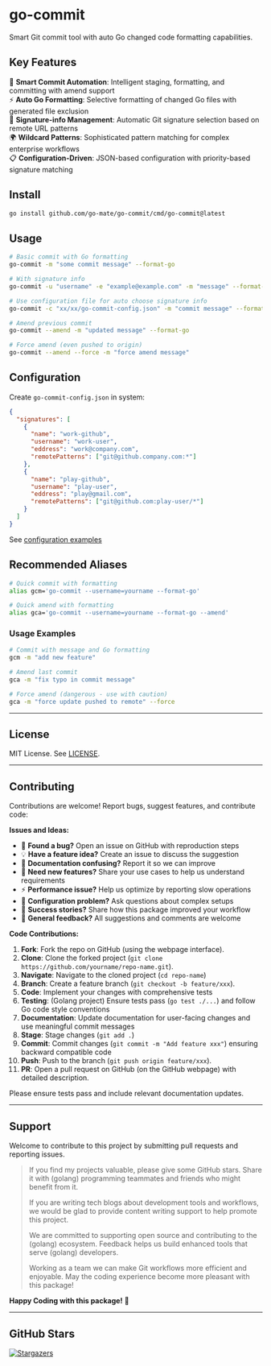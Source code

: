 # go-commit

Smart Git commit tool with auto Go changed code formatting capabilities.


## Key Features

🎯 **Smart Commit Automation**: Intelligent staging, formatting, and committing with amend support  
⚡ **Auto Go Formatting**: Selective formatting of changed Go files with generated file exclusion  
🔄 **Signature-info Management**: Automatic Git signature selection based on remote URL patterns  
🌍 **Wildcard Patterns**: Sophisticated pattern matching for complex enterprise workflows  
📋 **Configuration-Driven**: JSON-based configuration with priority-based signature matching  

## Install

```bash
go install github.com/go-mate/go-commit/cmd/go-commit@latest
```

## Usage

```bash
# Basic commit with Go formatting
go-commit -m "some commit message" --format-go

# With signature info
go-commit -u "username" -e "example@example.com" -m "message" --format-go

# Use configuration file for auto choose signature info
go-commit -c "xx/xx/go-commit-config.json" -m "commit message" --format-go

# Amend previous commit
go-commit --amend -m "updated message" --format-go

# Force amend (even pushed to origin)
go-commit --amend --force -m "force amend message"
```

## Configuration

Create `go-commit-config.json` in system:

```json
{
  "signatures": [
    {
      "name": "work-github",
      "username": "work-user", 
      "eddress": "work@company.com",
      "remotePatterns": ["git@github.company.com:*"]
    },
    {
      "name": "play-github",
      "username": "play-user",
      "eddress": "play@gmail.com", 
      "remotePatterns": ["git@github.com:play-user/*"]
    }
  ]
}
```

See [configuration examples](internal/examples/)

## Recommended Aliases

```bash
# Quick commit with formatting
alias gcm='go-commit --username=yourname --format-go'

# Quick amend with formatting
alias gca='go-commit --username=yourname --format-go --amend'
```

### Usage Examples

```bash
# Commit with message and Go formatting
gcm -m "add new feature"

# Amend last commit
gca -m "fix typo in commit message"

# Force amend (dangerous - use with caution)
gca -m "force update pushed to remote" --force
```

---

## License

MIT License. See [LICENSE](LICENSE).

---

## Contributing

Contributions are welcome! Report bugs, suggest features, and contribute code:

**Issues and Ideas:**
- 🐛 **Found a bug?** Open an issue on GitHub with reproduction steps
- 💡 **Have a feature idea?** Create an issue to discuss the suggestion
- 📖 **Documentation confusing?** Report it so we can improve
- 🚀 **Need new features?** Share your use cases to help us understand requirements
- ⚡ **Performance issue?** Help us optimize by reporting slow operations
- 🔧 **Configuration problem?** Ask questions about complex setups
- 🌟 **Success stories?** Share how this package improved your workflow
- 💬 **General feedback?** All suggestions and comments are welcome

**Code Contributions:**

1. **Fork**: Fork the repo on GitHub (using the webpage interface).
2. **Clone**: Clone the forked project (`git clone https://github.com/yourname/repo-name.git`).
3. **Navigate**: Navigate to the cloned project (`cd repo-name`)
4. **Branch**: Create a feature branch (`git checkout -b feature/xxx`).
5. **Code**: Implement your changes with comprehensive tests
6. **Testing**: (Golang project) Ensure tests pass (`go test ./...`) and follow Go code style conventions
7. **Documentation**: Update documentation for user-facing changes and use meaningful commit messages
8. **Stage**: Stage changes (`git add .`)
9. **Commit**: Commit changes (`git commit -m "Add feature xxx"`) ensuring backward compatible code
10. **Push**: Push to the branch (`git push origin feature/xxx`).
11. **PR**: Open a pull request on GitHub (on the GitHub webpage) with detailed description.

Please ensure tests pass and include relevant documentation updates.

---

## Support

Welcome to contribute to this project by submitting pull requests and reporting issues.

> If you find my projects valuable, please give some GitHub stars.
> Share it with (golang) programming teammates and friends who might benefit from it.
> 
> If you are writing tech blogs about development tools and workflows,
> we would be glad to provide content writing support to help promote this project.
> 
> We are committed to supporting open source and contributing to the (golang) ecosystem.
> Feedback helps us build enhanced tools that serve (golang) developers.
> 
> Working as a team we can make Git workflows more efficient and enjoyable.
> May the coding experience become more pleasant with this package!

**Happy Coding with this package!** 🎉

---

## GitHub Stars

[![Stargazers](https://starchart.cc/go-mate/go-commit.svg?variant=adaptive)](https://starchart.cc/go-mate/go-commit)
